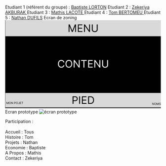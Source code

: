 Etudiant 1 (référent du groupe) :  [Baptiste LORTON](mailto:baptiste.lorton@edu.univ-fcomte.fr?subject=SAE_1_05_06) 
Etudiant 2 : [Zekeriya AKBURAK ](mailto:zekeriya.akburak@edu.univ-fcomte.fr?subject=SAE_1_05_06) 
Etudiant 3 : [Mathis LACOTE ](mailto:mathis.lacote@edu.univ-fcomte.fr?subject=SAE_1_05_06) 
Etudiant 4 : [Tom BERTOMEU ](mailto:tom.bertomeu@edu.univ-fcomte.fr?subject=SAE_1_05_06) 
Etudiant 5 : [Nathan DUFILS](mailto:nathan.duflis@edu.univ-fcomte.fr?subject=SAE_1_05_06) 
Ecran de zoning
![écran de zoning](doc/ecran_zoning.png)
Ecran prototype
![écran prototype](doc/ecran_prototype.png)

Participation : <br> <br>
  Accueil : Tous <br>
  Histoire : Tom <br>
  Projets : Nathan <br>
  Economie : Baptiste <br>
  A Propos : Mathis <br>
  Contact : Zekeriya <br>

